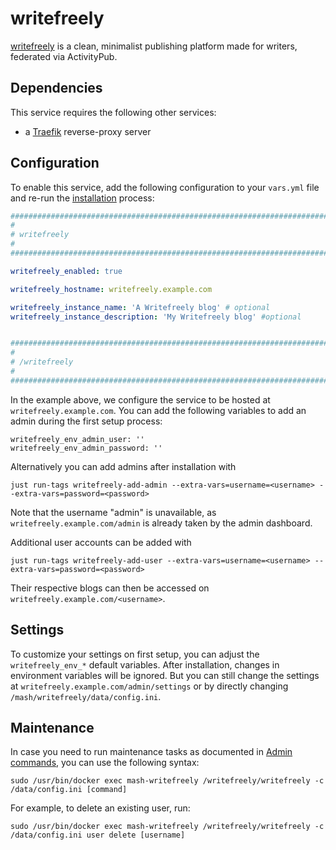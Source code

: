 # writefreely

[writefreely](https://github.com/writefreely/writefreely) is a clean, minimalist publishing platform made for writers, federated via ActivityPub.


## Dependencies

This service requires the following other services:

- a [Traefik](traefik.md) reverse-proxy server


## Configuration

To enable this service, add the following configuration to your `vars.yml` file and re-run the [installation](../installing.md) process:

```yaml
########################################################################
#                                                                      #
# writefreely                                                          #
#                                                                      #
########################################################################

writefreely_enabled: true

writefreely_hostname: writefreely.example.com

writefreely_instance_name: 'A Writefreely blog' # optional
writefreely_instance_description: 'My Writefreely blog' #optional


########################################################################
#                                                                      #
# /writefreely                                                         #
#                                                                      #
########################################################################
```

In the example above, we configure the service to be hosted at `writefreely.example.com`.
You can add the following variables to add an admin during the first setup process:
```
writefreely_env_admin_user: ''
writefreely_env_admin_password: ''
```

Alternatively you can add admins after installation with
```
just run-tags writefreely-add-admin --extra-vars=username=<username> --extra-vars=password=<password>
```

Note that the username "admin" is unavailable, as `writefreely.example.com/admin` is already taken by the admin dashboard.

Additional user accounts can be added with
```
just run-tags writefreely-add-user --extra-vars=username=<username> --extra-vars=password=<password>
```

Their respective blogs can then be accessed on `writefreely.example.com/<username>`.

## Settings

To customize your settings on first setup, you can adjust the `writefreely_env_*` default variables.
After installation, changes in environment variables will be ignored. But you can still change the settings at `writefreely.example.com/admin/settings` or by directly changing `/mash/writefreely/data/config.ini`.

## Maintenance

In case you need to run maintenance tasks as documented in [Admin commands](https://writefreely.org/docs/main/admin/commands), you can use the following syntax:

```
sudo /usr/bin/docker exec mash-writefreely /writefreely/writefreely -c /data/config.ini [command]
```

For example, to delete an existing user, run:

```
sudo /usr/bin/docker exec mash-writefreely /writefreely/writefreely -c /data/config.ini user delete [username]
```
